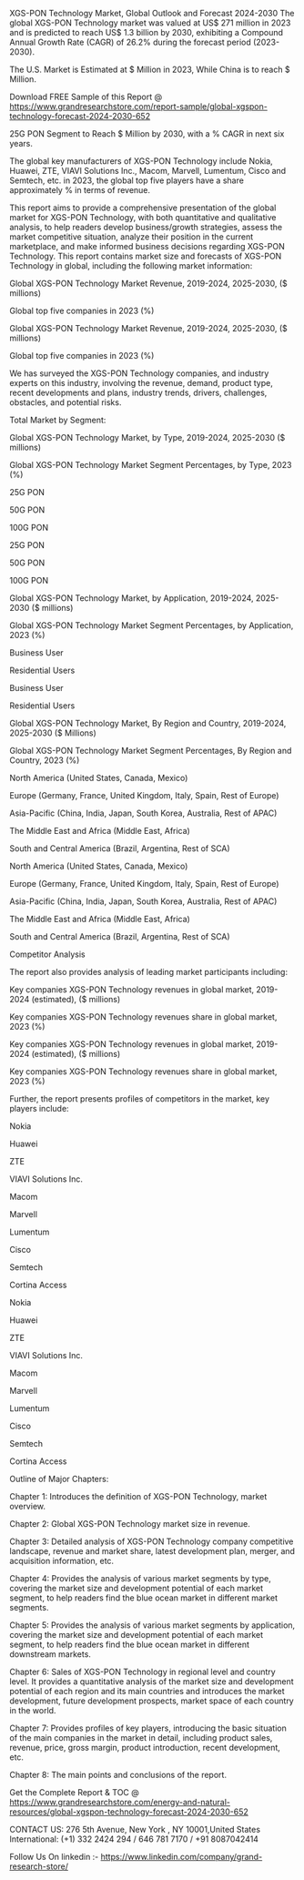 XGS-PON Technology Market, Global Outlook and Forecast 2024-2030
The global XGS-PON Technology market was valued at US$ 271 million in 2023 and is predicted to reach US$ 1.3 billion by 2030, exhibiting a Compound Annual Growth Rate (CAGR) of 26.2% during the forecast period (2023-2030).

The U.S. Market is Estimated at $ Million in 2023, While China is to reach $ Million.

Download FREE Sample of this Report @ https://www.grandresearchstore.com/report-sample/global-xgspon-technology-forecast-2024-2030-652

25G PON Segment to Reach $ Million by 2030, with a % CAGR in next six years.

The global key manufacturers of XGS-PON Technology include Nokia, Huawei, ZTE, VIAVI Solutions Inc., Macom, Marvell, Lumentum, Cisco and Semtech, etc. in 2023, the global top five players have a share approximately % in terms of revenue.

This report aims to provide a comprehensive presentation of the global market for XGS-PON Technology, with both quantitative and qualitative analysis, to help readers develop business/growth strategies, assess the market competitive situation, analyze their position in the current marketplace, and make informed business decisions regarding XGS-PON Technology. This report contains market size and forecasts of XGS-PON Technology in global, including the following market information:

Global XGS-PON Technology Market Revenue, 2019-2024, 2025-2030, ($ millions)

Global top five companies in 2023 (%)

Global XGS-PON Technology Market Revenue, 2019-2024, 2025-2030, ($ millions)

Global top five companies in 2023 (%)

We has surveyed the XGS-PON Technology companies, and industry experts on this industry, involving the revenue, demand, product type, recent developments and plans, industry trends, drivers, challenges, obstacles, and potential risks.

Total Market by Segment:

Global XGS-PON Technology Market, by Type, 2019-2024, 2025-2030 ($ millions)

Global XGS-PON Technology Market Segment Percentages, by Type, 2023 (%)

25G PON

50G PON

100G PON

25G PON

50G PON

100G PON

Global XGS-PON Technology Market, by Application, 2019-2024, 2025-2030 ($ millions)

Global XGS-PON Technology Market Segment Percentages, by Application, 2023 (%)

Business User

Residential Users

Business User

Residential Users

Global XGS-PON Technology Market, By Region and Country, 2019-2024, 2025-2030 ($ Millions)

Global XGS-PON Technology Market Segment Percentages, By Region and Country, 2023 (%)

North America (United States, Canada, Mexico)

Europe (Germany, France, United Kingdom, Italy, Spain, Rest of Europe)

Asia-Pacific (China, India, Japan, South Korea, Australia, Rest of APAC)

The Middle East and Africa (Middle East, Africa)

South and Central America (Brazil, Argentina, Rest of SCA)

North America (United States, Canada, Mexico)

Europe (Germany, France, United Kingdom, Italy, Spain, Rest of Europe)

Asia-Pacific (China, India, Japan, South Korea, Australia, Rest of APAC)

The Middle East and Africa (Middle East, Africa)

South and Central America (Brazil, Argentina, Rest of SCA)

Competitor Analysis

The report also provides analysis of leading market participants including:

Key companies XGS-PON Technology revenues in global market, 2019-2024 (estimated), ($ millions)

Key companies XGS-PON Technology revenues share in global market, 2023 (%)

Key companies XGS-PON Technology revenues in global market, 2019-2024 (estimated), ($ millions)

Key companies XGS-PON Technology revenues share in global market, 2023 (%)

Further, the report presents profiles of competitors in the market, key players include:

Nokia

Huawei

ZTE

VIAVI Solutions Inc.

Macom

Marvell

Lumentum

Cisco

Semtech

Cortina Access

Nokia

Huawei

ZTE

VIAVI Solutions Inc.

Macom

Marvell

Lumentum

Cisco

Semtech

Cortina Access

Outline of Major Chapters:

Chapter 1: Introduces the definition of XGS-PON Technology, market overview.

Chapter 2: Global XGS-PON Technology market size in revenue.

Chapter 3: Detailed analysis of XGS-PON Technology company competitive landscape, revenue and market share, latest development plan, merger, and acquisition information, etc.

Chapter 4: Provides the analysis of various market segments by type, covering the market size and development potential of each market segment, to help readers find the blue ocean market in different market segments.

Chapter 5: Provides the analysis of various market segments by application, covering the market size and development potential of each market segment, to help readers find the blue ocean market in different downstream markets.

Chapter 6: Sales of XGS-PON Technology in regional level and country level. It provides a quantitative analysis of the market size and development potential of each region and its main countries and introduces the market development, future development prospects, market space of each country in the world.

Chapter 7: Provides profiles of key players, introducing the basic situation of the main companies in the market in detail, including product sales, revenue, price, gross margin, product introduction, recent development, etc.

Chapter 8: The main points and conclusions of the report.

Get the Complete Report & TOC @ https://www.grandresearchstore.com/energy-and-natural-resources/global-xgspon-technology-forecast-2024-2030-652

CONTACT US:
276 5th Avenue, New York , NY 10001,United States
International: (+1) 332 2424 294 / 646 781 7170 / +91 8087042414

Follow Us On linkedin :- https://www.linkedin.com/company/grand-research-store/
